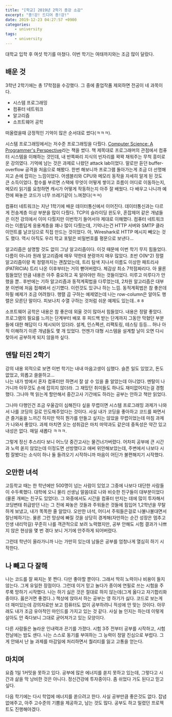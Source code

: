 ```yaml
---
title: "[학교] 2019년 2학기 종강 소감"
excerpt: "종!강! 드디어 종!강!"
date: 2019-12-23 04:27:57 +0900
categories:
    - university
tags:
    - university
---
```


대학교 입학 후 여섯 학기를 마쳤다. 이번 학기는 여태까지와는 조금 많이 달랐다.

## 배운 것

3학년 2학기에는 총 17학점을 수강했다. 그 중에 졸업작품 제외하면 전공이 네 과목이다.

- 시스템 프로그래밍
- 컴퓨터 네트워크
- 알고리즘
- 소프트웨어 공학

떠올렸을때 긍정적인 기억이 많은 순서대로 썼다(ㅋㅋㅋ).

시스템 프로그래밍에서는 저수준 프로그래밍을 다뤘다. [Computer Science: A Programmer's Perspective](https://csapp.cs.cmu.edu)라는 책을 썼다. 책 제목대로 프로그래머의 관점에서 컴퓨터 시스템을 이해하는 것인데, 내 반쪽짜리 지식의 빈자리를 꽉꽉 채워주는 무척 흥미로운 강의였다. 기억에 남는 것은 과제로 나왔던 attack lab이었다. 말로만 듣던 buffer-overflow 공격을 처음으로 해봤다. 한번 해보니까 프로그램 돌아가는게 조금 더 선명해지고 손에 잡히는 느낌이었다. 어셈블리와 CPU와 메모리 동작을 자세히 알게 된 것도 큰 소득이었다. 함수를 부르면 스택에 무엇이 어떻게 쌓이고 흐름이 어디로 이동하는지, 메모리 읽기를 요청하면 캐시가 어떻게 작동하는지 아주 잘 배웠다. 다 배우고 나니까 예전에 짜놓은 코드가 너무 쓰레기같이 느껴졌다(ㅋㅋ)

컴퓨터 네트워크는 지난 1학기에 배운 데이터통신에서 이어진다. 데이터통신과는 다르게 전송계층 이상 부분을 많이 다뤘다. TCP의 슬라이딩 윈도우, 혼잡제어 같은 개념들은 이전 강의에서 이미 다뤘지만 이번학기 들어서야 제대로 이해했다. 컴퓨터 네트워크라는 이름답게 응용계층을 꽤나 많이 다뤘는데, 기억나는건 HTTP 서버와 SMTP 클라이언트를 날코딩으로 직접 만드는 것이었다. 아, Wireshark로 HTTP 메시지 빼오는 것도 했다. 역시 아직도 우리 학교 포털은 비밀번호를 평문으로 보낸다...

알고리즘은 설명할 것도 없이 그냥 알고리즘이다. 이것 때문에 이번 학기 무지 힘들었다. 다름이 아니라 원래 알고리즘에 매우 약한데 분량까지 매우 많았다. 초반 O(N^2) 정렬 알고리즘이랑 퀵 정렬까지는 괜찮았는데, 트리 탐색 지나서 이름도 이상한 패트리샤(PATRICIA) 트리 나온 이후부터는 거의 뻗어버렸다. 체감상 최소 7학점짜리다. 아 물론 힘들었던 만큼 내용은 아주 중요하고 꼭 알아야만 하는 것들이었다. 미루고 미루다가 안했을 뿐.. 후반에는 기하 알고리즘과 동적계획법을 다루었는데, 2차원 알고리즘은 대부분 이번에 처음 접해봐서 신기헀다. 이런것도 있구나 하는 느낌. 동적계획법은 참 좋은데 하필 예제가 조금 어려웠다. 행렬 곱 구하는 예제였는데 나는 row-column은 알아도 행렬은 모른단 말이다. 피보나치 수열 구하는 것처럼 쉬운 예제도 있는데..ㅎㅎ

소프트웨어 공학은 내용은 참 좋은데 외울 것이 많아서 힘들었다. 내용은 정말 좋았다. 프로그램의 필요를 느끼는 단계부터 배포 후 피드백 받는 단계까지 그동안 막혔던 부분들에 대한 해답이 다 제시되어 있더라. 설계, 인스펙션, 리팩토링, 테스팅 등등... 허나 아직 이해하기 이른 개념들도 몇 개 있었다. 언젠가 대형 시스템을 설계할 날이 오면 다시 찾아서 공부하게 되지 않을까 싶다.

## 멘탈 터진 2학기

강의 내용 외적으로 보면 이번 학기는 내내 마음고생이 심했다. 슬픈 일도 있었고, 돈도 없었고, 외롭고 쓸쓸하고...    
나는 내가 방에서 혼자 컴퓨터만 하면서 잘 살 수 있을 줄 알았는데 아니었다. 멘탈이 나가니까 아무것도 손에 잡히지 않더라. 그 재밌던 취미들도 하나도 재미없어지는걸 경험했다. 그나마 책 읽는게 할만해서 중간고사 기간에도 하라는 공부는 안하고 책만 읽었다.

그나마 다행인건 조금 우울감이 심해진다 싶을 무렵이면 시스템 프로그래밍 과제가 나와서 나를 코딩의 길로 인도해주었다는 것이다. 사실 내가 코딩을 좋아하고 코드를 짜면서 큰 즐거움을 느끼긴 하지만 딱히 뭔가를 만들고 싶지는 않았을 무렵이었는데 마침 과제가 나와서 좋았다. 과제 마치면 오는 성취감은 마치 마약과도 같은데 중독성은 약간 있고 내성은 없다. 매일 새롭다 ㅋㅋㅋ.

그렇게 정신 추스리다 보니 어느덧 중간고사는 물건너가버렸다. 어차피 공부에 큰 시간과 노력 쏟지 않았는데 이정도면 선방했다고 애써 위안해보았는데, 주변에서 나보다 시험 잘봤다는 소식이 하나 둘 들려오기 시작하니까 마음이 어딘가 불편해지기 시작했다.

## 오만한 녀석

고등학교 때는 한 학년에만 500명이 넘는 사람이 있었고 그중에 나보다 대단한 사람들이 수두룩했다. 대학에 오니 물리 선생님 말씀대로 나와 비슷한 친구들이 대부분이었다(물론 개쩌는 친구도 있었다). 그 와중에서도 시간을 컴퓨터 만지는 데에 많이 투자해서 코딩변태 취급받던 나는 그 전에 짜놓은 것들과 주워들은 것들에 힘입어 1,2학년을 무탈하게 보냈고, 내가 똑똑한 줄 알았다. 오만한 녀석, 어디서 주워들은걸로 나불나불대면서 잘난체하기는. 물론 그런 망상에 빠질 것을 상당히 경계해(자만하는 순간 성장은 멈추고 인생 내리막길) 꾸준히 나를 객관적으로 보려 노력했지만, 공부 안해도 시험 결과가 나쁘지 않은 현상을 몇 번 겪다 보니 거기에 안주하게 되어버렸다.

그런데 학년이 올라가니까 나는 가만히 있는데 남들은 공부를 엄청나게 열심히 하기 시작한다.

## 나 빼고 다 잘해

나는 코드를 잘 짜지는 못 짠다. 다만 좋아할 뿐이다. 그래서 딱히 노력이나 비용이 들지 않는다. 그게 유일한 장점이다. 그런데 이거 믿고 놀다가 종이에 연필로 쓰는 시험을 주루룩 망하기 시작했다. 나는 하기 싫은 것은 절대로 하지 않는데(그게 옳다고 자기합리화중이다. 옳은거면 좋겠다..) 책상에 앉아서 하는 공부는 영 하기가 싫다. 코드로 보는게 더 재미있는데 강의자료만 보고 컴퓨터도 없이 공부하려니 적성에 안 맞는 것이다. 아무래도 내가 조금 유아적인 마인드를 가지고 있는 것 같다. 사실 늘 인지는 하는데 이렇게 살아도 안 죽다보니 그대로 굳어져가고 있는 모양이다.

다른 사람들은 놀라운 인내력과 끈기를 가졌다. 시험 3주 전부터 공부를 시작하고, 시험 전날에는 밤도 샌다. 나는 스스로 동기를 부여하는 그 능력이 정말 진심으로 부럽다. 그게 안돼서 난 늘 과제를 마감일에 처리하면서 퀄리티를 잃고 고통을 얻는다.

## 마치며

요즘 1일 1커밋을 못하고 있다. 공부에 많은 에너지를 쏟지 못하고 있는데, 그렇다고 시간과 삶을 막 낭비한 것은 아니다. 정신건강에 투자중이다. 좀 쉬었다 가도 된다고 믿고 싶다.

다음 학기에는 다시 학업에 에너지를 쏟으려고 한다. 사실 공부만큼 좋은것도 없다. 잡념 없애주고, 아주 고수준의 기쁨을 제공하고, 남는 것도 많다. 공부도 하고 밀렸던 프로젝트도 진행해야겠다.
